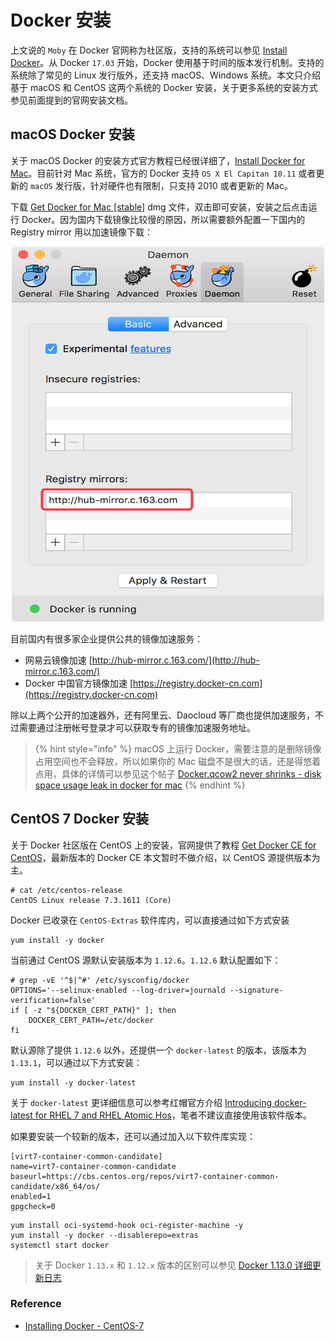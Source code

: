 # Docker 安装

上文说的 `Moby` 在 Docker 官网称为社区版，支持的系统可以参见 [Install Docker](https://docs.docker.com/engine/installation/)。从 Docker `17.03` 开始，Docker 使用基于时间的版本发行机制。支持的系统除了常见的 Linux 发行版外，还支持 macOS、Windows 系统。本文只介绍基于 macOS 和 CentOS 这两个系统的 Docker 安装，关于更多系统的安装方式参见前面提到的官网安装文档。

## macOS Docker 安装

关于 macOS Docker 的安装方式官方教程已经很详细了，[Install Docker for Mac](https://docs.docker.com/docker-for-mac/install/)。目前针对 Mac 系统，官方的 Docker 支持 `OS X El Capitan 10.11` 或者更新的 `macOS` 发行版，针对硬件也有限制，只支持 2010 或者更新的 Mac。

下载 [Get Docker for Mac [stable]](https://download.docker.com/mac/stable/Docker.dmg) dmg 文件，双击即可安装，安装之后点击运行 Docker。因为国内下载镜像比较慢的原因，所以需要额外配置一下国内的 Registry mirror 用以加速镜像下载：

<center><img src="images/mac-docker-config.png" width="500" height="600" alt="mac docker config" /></center>

目前国内有很多家企业提供公共的镜像加速服务：

* 网易云镜像加速 [http://hub-mirror.c.163.com/](http://hub-mirror.c.163.com/)
* Docker 中国官方镜像加速 [https://registry.docker-cn.com](https://registry.docker-cn.com)

除以上两个公开的加速器外，还有阿里云、Daocloud 等厂商也提供加速服务，不过需要通过注册帐号登录才可以获取专有的镜像加速服务地址。

> {% hint style="info" %} 
> macOS 上运行 Docker，需要注意的是删除镜像占用空间也不会释放，所以如果你的 Mac 磁盘不是很大的话，还是得悠着点用，具体的详情可以参见这个帖子 [Docker.qcow2 never shrinks - disk space usage leak in docker for mac](https://github.com/docker/for-mac/issues/371)
> {% endhint %}

## CentOS 7 Docker 安装

关于 Docker 社区版在 CentOS 上的安装，官网提供了教程 [Get Docker CE for CentOS](https://docs.docker.com/engine/installation/linux/docker-ce/centos/)，最新版本的 Docker CE 本文暂时不做介绍，以 CentOS 源提供版本为主。

```
# cat /etc/centos-release
CentOS Linux release 7.3.1611 (Core)
```

Docker 已收录在 `CentOS-Extras` 软件库内，可以直接通过如下方式安装

```
yum install -y docker
```

当前通过 CentOS 源默认安装版本为 `1.12.6`。`1.12.6` 默认配置如下：

```
# grep -vE '^$|^#' /etc/sysconfig/docker
OPTIONS='--selinux-enabled --log-driver=journald --signature-verification=false'
if [ -z "${DOCKER_CERT_PATH}" ]; then
    DOCKER_CERT_PATH=/etc/docker
fi
```

默认源除了提供 `1.12.6` 以外，还提供一个 `docker-latest` 的版本，该版本为 `1.13.1`，可以通过以下方式安装：

```
yum install -y docker-latest
```

关于 `docker-latest` 更详细信息可以参考红帽官方介绍 [Introducing docker-latest for RHEL 7 and RHEL Atomic Hos](https://access.redhat.com/articles/2317361)，笔者不建议直接使用该软件版本。

如果要安装一个较新的版本，还可以通过加入以下软件库实现：

```
[virt7-container-common-candidate]
name=virt7-container-common-candidate
baseurl=https://cbs.centos.org/repos/virt7-container-common-candidate/x86_64/os/
enabled=1
gpgcheck=0
```

```
yum install oci-systemd-hook oci-register-machine -y
yum install -y docker --disablerepo=extras
systemctl start docker
```

> 关于 Docker `1.13.x` 和 `1.12.x` 版本的区别可以参见 [Docker 1.13.0 详细更新日志](http://dockone.io/article/1834)

### Reference

* [Installing Docker - CentOS-7](https://wiki.centos.org/Container/Tools)
